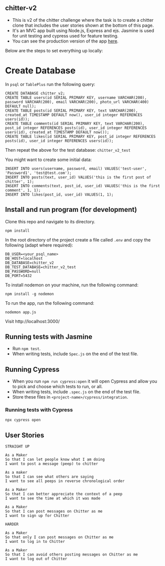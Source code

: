 ## chitter-v2

- This is v2 of the chitter challenge where the task is to create a chitter clone that includes the user stories shown at the bottom of this page.
- It's an MVC app built using Node.js, Express and ejs. Jasmine is used for unit testing and cypress used for feature testing.
- You can see the production version of the app [here](https://shrouded-savannah-60836.herokuapp.com/posts).

Below are the steps to set everything up locally:

# Create Database

In `psql` or `TablePlus` run the following query:

```
CREATE DATABASE chitter_v2;
CREATE TABLE users(id SERIAL PRIMARY KEY, username VARCHAR(200), password VARCHAR(200), email VARCHAR(200), photo_url VARCHAR(400) DEFAULT null);
CREATE TABLE posts(id SERIAL PRIMARY KEY, text VARCHAR(200), created_at TIMESTAMP DEFAULT now(), user_id integer REFERENCES users(id));
CREATE TABLE comments(id SERIAL PRIMARY KEY, text VARCHAR(200), post_id integer REFERENCES posts(id), user_id integer REFERENCES users(id), created_at TIMESTAMP DEFAULT now());
CREATE TABLE likes(id SERIAL PRIMARY KEY, post_id integer REFERENCES posts(id), user_id integer REFERENCES users(id));
```

Then repeat the above for the test database: `chitter_v2_test`

You might want to create some initial data:

```
INSERT INTO users(username, password, email) VALUES('test-user', 'Password1', 'test@test.com');
INSERT INTO posts(text, user_id) VALUES('this is the first post of chitter', 1);
INSERT INTO comments(text, post_id, user_id) VALUES('this is the first comment', 1, 1);
INSERT INTO likes(post_id, user_id) VALUES(1, 1);
```

## Install and run program (for development)

Clone this repo and navigate to its directory.

`npm install`

In the root directory of the project create a file called `.env` and copy the following (adapt where required):

```
DB_USER=<your_psql_name>
DB_HOST=localhost
DB_DATABASE=chitter_v2
DB_TEST_DATABASE=chitter_v2_test
DB_PASSWORD=null
DB_PORT=5432
```

To install nodemon on your machine, run the following command:

`npm install -g nodemon`

To run the app, run the following command:

`nodemon app.js`

Visit http://localhost:3000/

## Running tests with Jasmine

- Run `npm test`.
- When writing tests, include `Spec.js` on the end of the test file.

## Running Cypress

- When you run `npm run cypress:open` it will open Cypress and allow you to pick and choose which tests to run, or all.
- When writing tests, include `.spec.js` on the end of the test file.
- Store these files in `<project-name>/cypress/integration`.

### Running tests with Cypress

`npx cypress open`

## User Stories

```
STRAIGHT UP

As a Maker
So that I can let people know what I am doing
I want to post a message (peep) to chitter

As a maker
So that I can see what others are saying
I want to see all peeps in reverse chronological order

As a Maker
So that I can better appreciate the context of a peep
I want to see the time at which it was made

As a Maker
So that I can post messages on Chitter as me
I want to sign up for Chitter

HARDER

As a Maker
So that only I can post messages on Chitter as me
I want to log in to Chitter

As a Maker
So that I can avoid others posting messages on Chitter as me
I want to log out of Chitter
```
